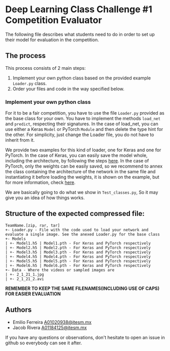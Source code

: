 
# Deep Learning Class Challenge #1 Competition Evaluator
The following file describes what students need to do in order to set up their model for evaluation in the competition.

## The process
This process consists of 2 main steps:
1. Implement your own python class based on the provided example `Loader.py` class.
2. Order your files and code in the way specified below.

### Implement your own python class
For it to be a fair competition, you have to use the file `Loader.py` provided as the base class for your own. You have to implement the methods `load_net` and `predict`, respecting their signatures. In the case of load_net, you can use either a Keras `Model` or PyTorch `Module` and then delete the type hint for the other. For simplicity, just change the Loader file, you do not have to inherit from it.

We provide two examples for this kind of loader, one for Keras and one for PyTorch. In the case of Keras, you can easily save the model whole, including the architecture, by following the steps [here](https://keras.io/getting-started/faq/#how-can-i-save-a-keras-model). In the case of PyTorch, only the weights can be easily saved, so we recommend to annex the class containing the architecture of the network in the same file and instantiating it before loading the weights, it is shown on the example, but for more information, check [here](https://pytorch.org/tutorials/beginner/saving_loading_models.html).

We are basically going to do what we show in `Test_classes.py`, So it may give you an idea of how things works.

## Structure of the expected compressed file:
```
TeamName.[zip, rar, tar]
+- Loader.py - File with the code used to load your network and evaluate a single image. See the anexed Loader.py for the base class
+- Models
| +- Model1.h5 | Model1.pth - For Keras and PyTorch respectively
| +- Model2.h5 | Model2.pth - For Keras and PyTorch respectively
| +- Model3.h5 | Model3.pth - For Keras and PyTorch respectively
| +- Model4.h5 | Model4.pth - For Keras and PyTorch respectively
| +- Model5.h5 | Model5.pth - For Keras and PyTorch respectively
| +- Model6.h5 | Model6.pth - For Keras and PyTorch respectively
+- Data - Where the videos or sampled images are
| +- 2_1_21_1.jpg
| +- 2_1_21_2.avi
```

**REMEMBER TO KEEP THE SAME FILENAMES(INCLUDING USE OF CAPS) FOR EASIER EVALUATION**

## Authors
- Emilio Ferreira <A01020938@itesm.mx>
- Jacob Rivera <A01184125@itesm.mx>

If you have any questions or observations, don't hesitate to open an issue in github so everybody can see it after.